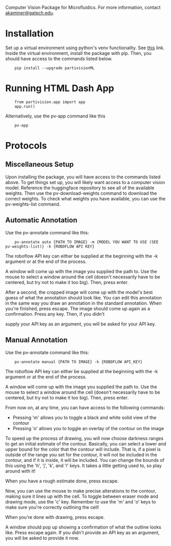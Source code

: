 Computer Vision Package for Microfluidics. For more information, contact akaminer@gatech.edu.

# Installation

Set up a virtual environment using python's venv functionality. See [this](https://docs.python.org/3/library/venv.html) link. Inside the virtual environment, install the package with pip. Then, you should have access to the commands listed below.
```
    pip install --upgrade partivisionML
```

# Running HTML Dash App

```
    from partivision.app import app
    app.run()
```

Alternatively, use the pv-app command like this
```
    pv-app
```




# Protocols

## Miscellaneous Setup
Upon installing the package, you will have access to the commands listed above.
To get things set up, you will likely want access to a computer vision model.
Reference the huggingface repository to see all of the available weights. Then
use the pv-download-weights command to download the correct weights. To
check what weights you have available, you can use the pv-weights-list command.

## Automatic Annotation

Use the pv-annotate command like this:

```
    pv-annotate auto {PATH TO IMAGE} -m {MODEL YOU WANT TO USE (SEE pv-weights-list)} -k {ROBOFLOW API KEY}
```
The roboflow API key can either be supplied at the beginning with the -k argument or 
at the end of the process.

A window will come up with the image you supplied the path to. Use the mouse
to select a window around the cell (doesn't necessarily have to be centered,
but try not to make it too big). Then, press enter.

After a second, the cropped image will come up with the model's best guess of
what the annotation should look like. You can edit this annotation in the same way
you draw an annotation in the standard annotation. When you're finished, press escape.
The image should come up again as a confirmation. Press any key. Then, if you didn't

supply your API key as an argument, you will be asked for your API key.

## Manual Annotation

Use the pv-annotate command like this:

```
    pv-annotate manual {PATH TO IMAGE} -k {ROBOFLOW API_KEY}
```

The roboflow API key can either be supplied at the beginning with the -k argument or 
at the end of the process.

A window will come up with the image you supplied the path to. Use the mouse
to select a window around the cell (doesn't necessarily have to be centered,
but try not to make it too big). Then, press enter.

From now on, at any time, you can have access to the following commands:

- Pressing 'm' allows you to toggle a black and white solid view of the contour
- Pressing 'o' allows you to toggle an overlay of the contour on the image

To speed up the process of drawing, you will now choose darkness ranges to get an 
initial estimate of the contour. Basically, you can select a lower and upper bound for
the color that the contour will include. That is, if a pixel is outside of the range
you set for the contour, it will not be included in the contour, and if it is inside,
it will be included. You can change the bounds of this using the 'h', 'j', 'k', and 'l'
keys. It takes a little getting used to, so play around with it!

When you have a rough estimate done, press escape.

Now, you can use the mouse to make precise alterations to the contour, making sure
it lines up with the cell. To toggle between eraser mode and drawing mode, use
the 'c' key. Remember to use the 'm' and 'o' keys to make sure you're correctly
outlining the cell!

When you're done with drawing, press escape.

A window should pop up showing a confirmation of what the outline looks like.
Press escape again. If you didn't provide an API key as an argument, you will be asked
to provide it now.
